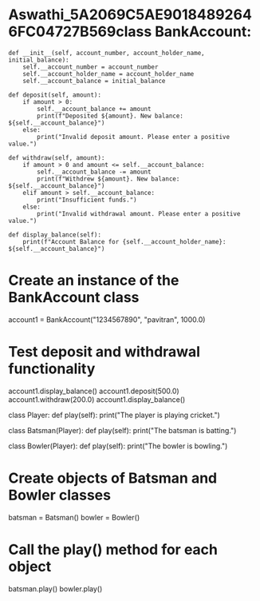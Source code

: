 # Aswathi_5A2069C5AE90184892646FC04727B569class BankAccount:
    def __init__(self, account_number, account_holder_name, initial_balance):
        self.__account_number = account_number
        self.__account_holder_name = account_holder_name
        self.__account_balance = initial_balance

    def deposit(self, amount):
        if amount > 0:
            self.__account_balance += amount
            print(f"Deposited ${amount}. New balance: ${self.__account_balance}")
        else:
            print("Invalid deposit amount. Please enter a positive value.")

    def withdraw(self, amount):
        if amount > 0 and amount <= self.__account_balance:
            self.__account_balance -= amount
            print(f"Withdrew ${amount}. New balance: ${self.__account_balance}")
        elif amount > self.__account_balance:
            print("Insufficient funds.")
        else:
            print("Invalid withdrawal amount. Please enter a positive value.")

    def display_balance(self):
        print(f"Account Balance for {self.__account_holder_name}: ${self.__account_balance}")


# Create an instance of the BankAccount class
account1 = BankAccount("1234567890", "pavitran", 1000.0)

# Test deposit and withdrawal functionality
account1.display_balance()
account1.deposit(500.0)
account1.withdraw(200.0)
account1.display_balance()

class Player:
    def play(self):
        print("The player is playing cricket.")

class Batsman(Player):
    def play(self):
        print("The batsman is batting.")

class Bowler(Player):
    def play(self):
        print("The bowler is bowling.")

# Create objects of Batsman and Bowler classes
batsman = Batsman()
bowler = Bowler()

# Call the play() method for each object
batsman.play()
bowler.play()
